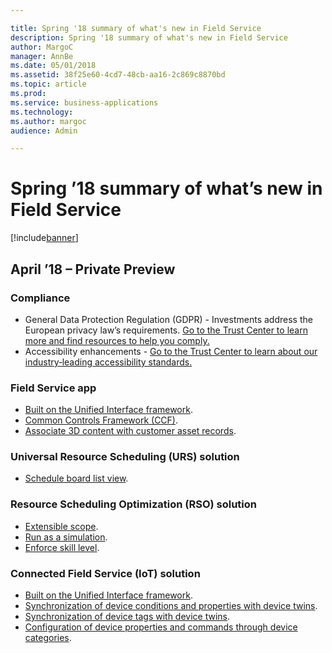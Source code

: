 ```yaml
---

title: Spring '18 summary of what's new in Field Service
description: Spring '18 summary of what's new in Field Service
author: MargoC
manager: AnnBe
ms.date: 05/01/2018
ms.assetid: 38f25e60-4cd7-48cb-aa16-2c869c8870bd
ms.topic: article
ms.prod: 
ms.service: business-applications
ms.technology: 
ms.author: margoc
audience: Admin

---
```

# Spring ’18 summary of what’s new in Field Service




[!include[banner](../../includes/banner.md)]

## April ’18 – Private Preview

### Compliance

- General Data Protection Regulation (GDPR) - Investments address the European privacy law’s requirements. [Go to the Trust Center to learn more and find resources to help you comply.](https://www.microsoft.com/en-us/TrustCenter/Privacy/gdpr/default.aspx)
- Accessibility enhancements - [Go to the Trust Center to learn about our industry‑leading accessibility standards.](https://www.microsoft.com/en-us/trustcenter/compliance/accessibility)

### Field Service app
- [Built on the Unified Interface framework](app-enhancements.md).
- [Common Controls Framework (CCF)](app-enhancements.md).
- [Associate 3D content with customer asset records](app-enhancements.md).

### Universal Resource Scheduling (URS) solution

- [Schedule board list view](../dynamics365-project-service/universal-resource-scheduling.md).

### Resource Scheduling Optimization (RSO) solution

- [Extensible scope](rso-enhancements.md).
- [Run as a simulation](rso-enhancements.md).
- [Enforce skill level](rso-enhancements.md).

### Connected Field Service (IoT) solution

- [Built on the Unified Interface framework](connected-iot-enhancements.md).
- [Synchronization of device conditions and properties with device twins](connected-iot-enhancements.md).
- [Synchronization of device tags with device twins](connected-iot-enhancements.md).
- [Configuration of device properties and commands through device categories](connected-iot-enhancements.md).